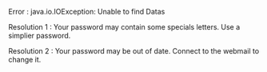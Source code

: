 Error :
java.io.IOException: Unable to find Datas

Resolution 1 :
Your password may contain some specials letters. Use a simplier password.

Resolution 2 :
Your password may be out of date. Connect to the webmail to change it.